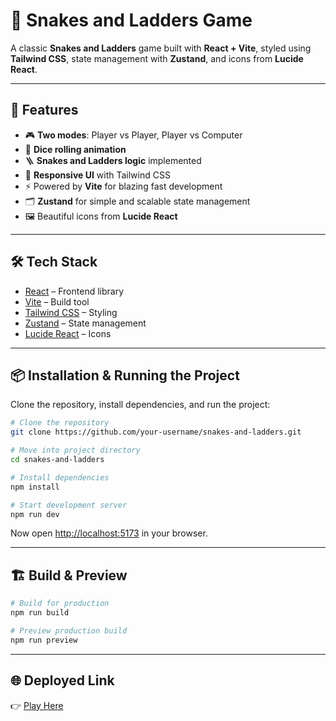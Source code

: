 # 🎲 Snakes and Ladders Game  

A classic **Snakes and Ladders** game built with **React + Vite**, styled using **Tailwind CSS**, state management with **Zustand**, and icons from **Lucide React**.  

---

## 🚀 Features  
- 🎮 **Two modes**: Player vs Player, Player vs Computer  
- 🎲 **Dice rolling animation**  
- 🪜 **Snakes and Ladders logic** implemented  
- 🎨 **Responsive UI** with Tailwind CSS  
- ⚡ Powered by **Vite** for blazing fast development  
- 🗂️ **Zustand** for simple and scalable state management  
- 🖼️ Beautiful icons from **Lucide React**  

---

## 🛠️ Tech Stack  
- [React](https://react.dev/) – Frontend library  
- [Vite](https://vitejs.dev/) – Build tool  
- [Tailwind CSS](https://tailwindcss.com/) – Styling  
- [Zustand](https://github.com/pmndrs/zustand) – State management  
- [Lucide React](https://lucide.dev/) – Icons  

---

## 📦 Installation & Running the Project  

Clone the repository, install dependencies, and run the project:  

```bash
# Clone the repository
git clone https://github.com/your-username/snakes-and-ladders.git

# Move into project directory
cd snakes-and-ladders

# Install dependencies
npm install

# Start development server
npm run dev
````

Now open [http://localhost:5173](http://localhost:5173) in your browser.

---

## 🏗️ Build & Preview

```bash
# Build for production
npm run build

# Preview production build
npm run preview
```

---

## 🌐 Deployed Link

👉 [Play Here](https://snakes-and-ladders-game-plum.vercel.app/)

```